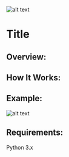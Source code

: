![alt text]()



# **Title**

## **Overview:**


## **How It Works:**


## **Example:**

![alt text]()

## **Requirements:**

Python 3.x
